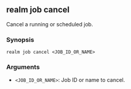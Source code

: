 ## realm job cancel

Cancel a running or scheduled job.

### Synopsis

```
realm job cancel <JOB_ID_OR_NAME>
```

### Arguments

- `<JOB_ID_OR_NAME>`: Job ID or name to cancel.


